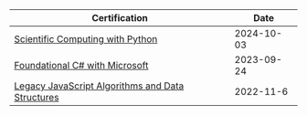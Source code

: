 | Certification| Date |
| --- | --- |
|[Scientific Computing with Python](https://www.freecodecamp.org/certification/halfatom/scientific-computing-with-python-v7)| 2024-10-03 |
|[Foundational C# with Microsoft](https://www.freecodecamp.org/certification/halfatom/foundational-c-sharp-with-microsoft)| 2023-09-24 |
|[Legacy JavaScript Algorithms and Data Structures](https://www.freecodecamp.org/certification/halfatom/javascript-algorithms-and-data-structures)| 2022-11-6 |
